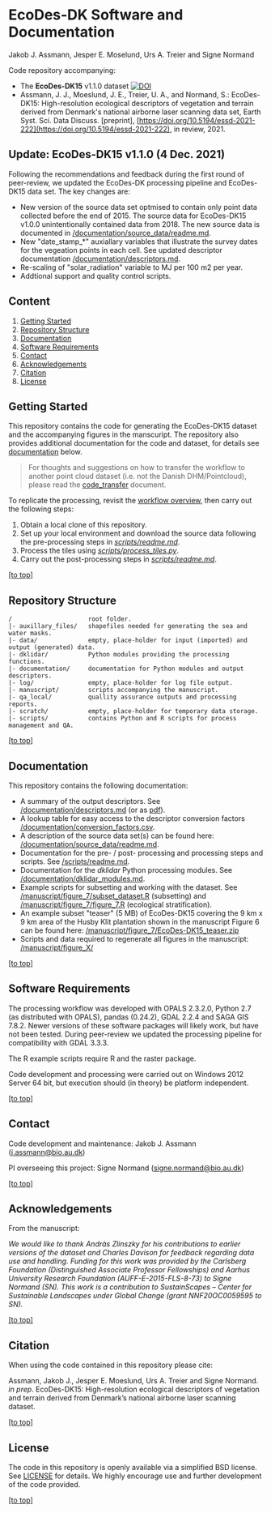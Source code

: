 # EcoDes-DK Software and Documentation
Jakob J. Assmann, Jesper E. Moselund, Urs A. Treier and Signe Normand

Code repository accompanying:

- The **EcoDes-DK15** v1.1.0 dataset [![DOI](https://zenodo.org/badge/DOI/10.5281/zenodo.4756557.svg)](https://doi.org/10.5281/zenodo.4756557)   
- Assmann, J. J., Moeslund, J. E., Treier, U. A., and Normand, S.: EcoDes-DK15: High-resolution ecological descriptors of vegetation and terrain derived from Denmark's national airborne laser scanning data set, Earth Syst. Sci. Data Discuss. [preprint], [https://doi.org/10.5194/essd-2021-222](https://doi.org/10.5194/essd-2021-222), in review, 2021. 

## Update: EcoDes-DK15 v1.1.0 (4 Dec. 2021)

Following the recommendations and feedback during the first round of peer-review, we updated the EcoDes-DK processing pipeline and EcoDes-DK15 data set. The key changes are:

- New version of the source data set optmised to contain only point data collected before the end of 2015. The source data for EcoDes-DK15 v1.0.0 unintentionally contained data from 2018. The new source data is documented in [/documentation/source_data/readme.md](/documentation/source_data/readme.md).
- New "date_stamp_*" auxiallary variables that illustrate the survey dates for the vegeation points in each cell. See updated descriptor documentation [/documentation/descriptors.md](/documentation/descriptors.md).
- Re-scaling of "solar_radiation" variable to MJ per 100 m2 per year. 
- Addtional support and quality control scripts. 

## Content

1. [Getting Started](#getting-started)
2. [Repository Structure](#repository-structure)
3. [Documentation](#documentation)
4. [Software Requirements](#software-requirements)
5. [Contact](#contact)
6. [Acknowledgements](#Acknowledgements)
7. [Citation](#citation)
8. [License](#license)

## Getting Started

This repository contains the code for generating the EcoDes-DK15 dataset and the accompanying figures in the manscuript. The repository also provides additional documentation for the code and dataset, for details see [documentation](#documentation) below. 

> For thoughts and suggestions on how to transfer the workflow to another point cloud dataset (i.e. not the Danish DHM/Pointcloud), please read the [code_transfer](documentation/code_transfer.md) document.

To replicate the processing, revisit the [workflow overview](/documentation/dk_lidar_processing_flow.pdf), then carry out the following steps:

1. Obtain a local clone of this repository. 
2. Set up your local environment and download the source data following the pre-processing steps in [*scripts/readme.md*](scripts/readme.md).
3. Process the tiles using [*scripts/process_tiles.py*](scripts/process_tiles.py).
4. Carry out the post-processing steps in [*scripts/readme.md*](scripts/readme.md).

[\[to top\]](#content)

## Repository Structure
```
/                     root folder.
|- auxillary_files/   shapefiles needed for generating the sea and water masks. 
|- data/              empty, place-holder for input (imported) and output (generated) data.
|- dklidar/           Python modules providing the processing functions.
|- documentation/     documentation for Python modules and output descriptors. 
|- log/               empty, place-holder for log file output.
|- manuscript/        scripts accompanying the manuscript.
|- qa_local/          quallity assurance outputs and processing reports.
|- scratch/           empty, place-holder for temporary data storage.
|- scripts/           contains Python and R scripts for process management and QA.
```
[\[to top\]](#content)

## Documentation

This repository contains the following documentation:

- A summary of the output descriptors. See [/documentation/descriptors.md](/documentation/descriptors.md) (or as [pdf](/documentation/descriptors.pdf)).
- A lookup table for easy access to the descriptor conversion factors [/documentation/conversion_factors.csv](/documentation/conversion_factors.csv).
- A description of the source data set(s) can be found here: [/documentation/source_data/readme.md](/documentation/source_data/readme.md).
- Documentation for the pre- / post- processing and processing steps and scripts. See [/scripts/readme.md](/scripts/readme.md).
- Documentation for the *dklidar* Python processing modules. See [/documentation/dklidar_modules.md](/documentation/dklidar_modules.md).
- Example scripts for subsetting and working with the dataset. See [/manuscript/figure_7/subset_dataset.R](/manuscript/figure_7/subset_dataset.R) (subsetting) and [/manuscript/figure_7/figure_7.R](/manuscript/figure_7/figure_7.R) (ecological stratification).
- An example subset "teaser" (5 MB) of EcoDes-DK15 covering the 9 km x 9 km area of the Husby Klit plantation shown in the manuscript Figure 6 can be found here: [/manuscript/figure_7/EcoDes-DK15_teaser.zip](/manuscript/figure_7/EcoDes-DK15_teaser.zip)
- Scripts and data required to regenerate all figures in the manuscript:  [/manuscript/figure_X/](/manuscript/) 

[\[to top\]](#content)

## Software Requirements

The processing workflow was developed with OPALS 2.3.2.0, Python 2.7 (as distributed with OPALS), pandas (0.24.2), GDAL 2.2.4 and SAGA GIS 7.8.2. Newer versions of these software packages will likely work, but have not been tested. During peer-review we updated the processing pipeline for compatibility with GDAL 3.3.3. 

The R example scripts require R and the raster package. 

Code development and processing were carried out on Windows 2012 Server 64 bit, but execution should (in theory) be platform independent. 

[\[to top\]](#content)

## Contact
Code development and maintenance: Jakob J. Assmann (j.assmann@bio.au.dk)

PI overseeing this project: Signe Normand (signe.normand@bio.au.dk)

[\[to top\]](#content)

## Acknowledgements

From the manuscript:

*We would like to thank Andràs Zlinszky for his contributions to earlier versions of the dataset and Charles Davison for feedback regarding data use and handling. Funding for this work was provided by the Carlsberg Foundation (Distinguished Associate Professor Fellowships) and Aarhus University Research Foundation (AUFF-E-2015-FLS-8-73) to Signe Normand (SN). This work is a contribution to SustainScapes – Center for Sustainable Landscapes under Global Change (grant NNF20OC0059595 to SN).*

[\[to top\]](#content)

## Citation

When using the code contained in this repository please cite:

Assmann, Jakob J., Jesper E. Moeslund, Urs A. Treier and Signe Normand. *in prep*. EcoDes-DK15: High-resolution ecological descriptors of vegetation and terrain derived from Denmark’s national airborne laser scanning dataset.

[\[to top\]](#content)

## License

The code in this repository is openly available via a simplified BSD license. See [LICENSE](/LICENSE.txt) for details. We highly encourage use and further development of the code provided.  

[\[to top\]](#content)

